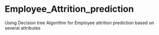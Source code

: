 # Employee_Attrition_prediction
Using Decision tree Algorithm for Employee attrition prediction based on several attributes 
